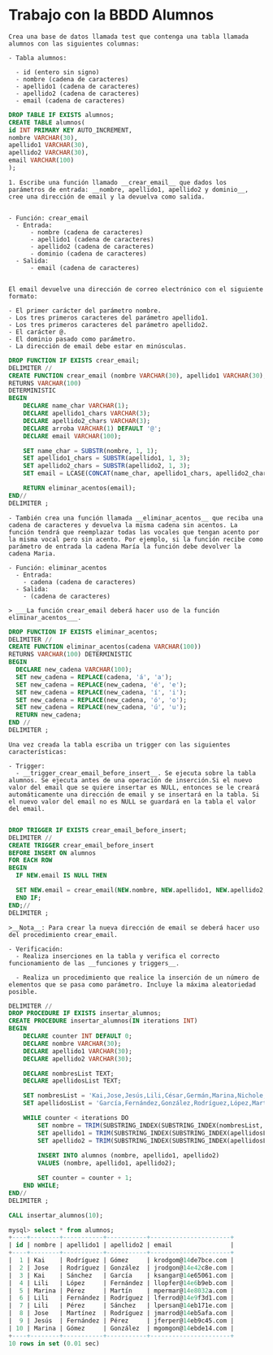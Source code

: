 # Trabajo con la BBDD Alumnos
    
    Crea una base de datos llamada test que contenga una tabla llamada alumnos con las siguientes columnas:
    
    - Tabla alumnos:
    
      - id (entero sin signo)
      - nombre (cadena de caracteres)
      - apellido1 (cadena de caracteres)
      - apellido2 (cadena de caracteres)
      - email (cadena de caracteres)
    
```sql
DROP TABLE IF EXISTS alumnos;
CREATE TABLE alumnos(
id INT PRIMARY KEY AUTO_INCREMENT,
nombre VARCHAR(30),
apellido1 VARCHAR(30),
apellido2 VARCHAR(30),
email VARCHAR(100)
);
```
    1. Escribe una función llamado __crear_email__ que dados los parámetros de entrada: __nombre, apellido1, apellido2 y dominio__, cree una dirección de email y la devuelva como salida.
    
    
    - Función: crear_email
      - Entrada:
          - nombre (cadena de caracteres)
          - apellido1 (cadena de caracteres)
          - apellido2 (cadena de caracteres)
          - dominio (cadena de caracteres)
      - Salida:
          - email (cadena de caracteres)


    El email devuelve una dirección de correo electrónico con el siguiente formato:
    
    - El primer carácter del parámetro nombre.
    - Los tres primeros caracteres del parámetro apellido1.
    - Los tres primeros caracteres del parámetro apellido2.
    - El carácter @.
    - El dominio pasado como parámetro.
    - La dirección de email debe estar en minúsculas.
    
```SQL
DROP FUNCTION IF EXISTS crear_email;
DELIMITER //
CREATE FUNCTION crear_email (nombre VARCHAR(30), apellido1 VARCHAR(30), apellido2 VARCHAR(30), dominio VARCHAR(30))
RETURNS VARCHAR(100)
DETERMINISTIC
BEGIN
    DECLARE name_char VARCHAR(1);
    DECLARE apellido1_chars VARCHAR(3);
    DECLARE apellido2_chars VARCHAR(3);
    DECLARE arroba VARCHAR(1) DEFAULT '@';
    DECLARE email VARCHAR(100);

    SET name_char = SUBSTR(nombre, 1, 1);
    SET apellido1_chars = SUBSTR(apellido1, 1, 3);
    SET apellido2_chars = SUBSTR(apellido2, 1, 3);
    SET email = LCASE(CONCAT(name_char, apellido1_chars, apellido2_chars, arroba, dominio));

    RETURN eliminar_acentos(email);
END//
DELIMITER ;

```


    - También crea una función llamada __eliminar_acentos__ que reciba una cadena de caracteres y devuelva la misma cadena sin acentos. La función tendrá que reemplazar todas las vocales que tengan acento por la misma vocal pero sin acento. Por ejemplo, si la función recibe como parámetro de entrada la cadena María la función debe devolver la cadena Maria.
    
    - Función: eliminar_acentos
      - Entrada:
        - cadena (cadena de caracteres)
      - Salida:
        - (cadena de caracteres)
    
    > ___La función crear_email deberá hacer uso de la función eliminar_acentos___.
    
```sql
DROP FUNCTION IF EXISTS eliminar_acentos;
DELIMITER //
CREATE FUNCTION eliminar_acentos(cadena VARCHAR(100)) 
RETURNS VARCHAR(100) DETERMINISTIC
BEGIN
  DECLARE new_cadena VARCHAR(100);
  SET new_cadena = REPLACE(cadena, 'á', 'a');
  SET new_cadena = REPLACE(new_cadena, 'é', 'e');
  SET new_cadena = REPLACE(new_cadena, 'í', 'i');
  SET new_cadena = REPLACE(new_cadena, 'ó', 'o');
  SET new_cadena = REPLACE(new_cadena, 'ú', 'u');
  RETURN new_cadena;
END //
DELIMITER ;
```


    Una vez creada la tabla escriba un trigger con las siguientes características:
    
    - Trigger:
      - __trigger_crear_email_before_insert__. Se ejecuta sobre la tabla alumnos. Se ejecuta antes de una operación de inserción.Si el nuevo valor del email que se quiere insertar es NULL, entonces se le creará automáticamente una dirección de email y se insertará en la tabla. Si el nuevo valor del email no es NULL se guardará en la tabla el valor del email.
```sql

DROP TRIGGER IF EXISTS crear_email_before_insert;
DELIMITER //
CREATE TRIGGER crear_email_before_insert
BEFORE INSERT ON alumnos
FOR EACH ROW
BEGIN
  IF NEW.email IS NULL THEN

  SET NEW.email = crear_email(NEW.nombre, NEW.apellido1, NEW.apellido2, CONCAT(SUBSTRING_INDEX(UUID(), '-', 1), '.com'));
  END IF;
END;//
DELIMITER ;

```    
    >__Nota__: Para crear la nueva dirección de email se deberá hacer uso del procedimiento crear_email.
    
    - Verificación:
      - Realiza inserciones en la tabla y verifica el correcto funcionamiento de las __funciones y triggers__.

      - Realiza un procedimiento que realice la inserción de un número de elementos que se pasa como parámetro. Incluye la máxima aleatoriedad posible.
```sql
DELIMITER //
DROP PROCEDURE IF EXISTS insertar_alumnos;
CREATE PROCEDURE insertar_alumnos(IN iterations INT)
BEGIN
    DECLARE counter INT DEFAULT 0;
    DECLARE nombre VARCHAR(30);
    DECLARE apellido1 VARCHAR(30);
    DECLARE apellido2 VARCHAR(30);

    DECLARE nombresList TEXT;
    DECLARE apellidosList TEXT;

    SET nombresList = 'Kai,Jose,Jesús,Lili,César,Germán,Marina,Nichole,Adrián,Joseph';
    SET apellidosList = 'García,Fernández,González,Rodríguez,López,Martínez,Sánchez,Pérez,Gómez,Martín';

    WHILE counter < iterations DO
        SET nombre = TRIM(SUBSTRING_INDEX(SUBSTRING_INDEX(nombresList, ',', 1 + FLOOR(RAND() * 10)), ',', -1));
        SET apellido1 = TRIM(SUBSTRING_INDEX(SUBSTRING_INDEX(apellidosList, ',', 1 + FLOOR(RAND() * 10)), ',', -1));
        SET apellido2 = TRIM(SUBSTRING_INDEX(SUBSTRING_INDEX(apellidosList, ',', 1 + FLOOR(RAND() * 10)), ',', -1));
        
        INSERT INTO alumnos (nombre, apellido1, apellido2) 
        VALUES (nombre, apellido1, apellido2);

        SET counter = counter + 1;
    END WHILE;
END//
DELIMITER ;

```    

```sql
CALL insertar_alumnos(10);

mysql> select * from alumnos;
+----+--------+-----------+-----------+----------------------+
| id | nombre | apellido1 | apellido2 | email                |
+----+--------+-----------+-----------+----------------------+
|  1 | Kai    | Rodríguez | Gómez     | krodgom@14de7bce.com |
|  2 | Jose   | Rodríguez | González  | jrodgon@14e42c8e.com |
|  3 | Kai    | Sánchez   | García    | ksangar@14e65061.com |
|  4 | Lili   | López     | Fernández | llopfer@14e6b9eb.com |
|  5 | Marina | Pérez     | Martín    | mpermar@14e8032a.com |
|  6 | Lili   | Fernández | Rodríguez | lferrod@14e9f3d1.com |
|  7 | Lili   | Pérez     | Sánchez   | lpersan@14eb171e.com |
|  8 | Jose   | Martínez  | Rodríguez | jmarrod@14eb5afa.com |
|  9 | Jesús  | Fernández | Pérez     | jferper@14eb9c45.com |
| 10 | Marina | Gómez     | González  | mgomgon@14ebde14.com |
+----+--------+-----------+-----------+----------------------+
10 rows in set (0.01 sec)
```



